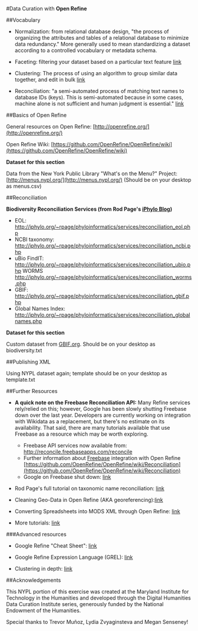 #Data Curation with **Open Refine**

##Vocabulary

- Normalization: from relational database design, "the process of organizing the attributes and tables of a relational database to minimize data redundancy."  More generally used to mean standardizing a dataset according to a controlled vocabulary or metadata schema.

- Faceting: filtering your dataset based on a particular text feature [link](https://github.com/OpenRefine/OpenRefine/wiki/Faceting)

- Clustering: The process of using an algorithm to group similar data together, and edit in bulk [link](https://github.com/OpenRefine/OpenRefine/wiki/Clustering)

- Reconciliation: "a semi-automated process of matching text names to database IDs (keys). This is semi-automated because in some cases, machine alone is not sufficient and human judgment is essential." [link](https://github.com/OpenRefine/OpenRefine/wiki/Reconciliation)

##Basics of Open Refine

General resources on Open Refine: [http://openrefine.org/](http://openrefine.org/)

Open Refine Wiki: [https://github.com/OpenRefine/OpenRefine/wiki](https://github.com/OpenRefine/OpenRefine/wiki)

**Dataset for this section**

Data from the New York Public Library "What's on the Menu?" Project: [http://menus.nypl.org/](http://menus.nypl.org/) (Should be on your desktop as menus.csv)

##Reconciliation

**Biodiversity Reconciliation Services (from Rod Page's [iPhylo Blog](iphylo.blogspot.com/2012/02/using-google-refine-and-taxonomic.html))**

- EOL: http://iphylo.org/~rpage/phyloinformatics/services/reconciliation_eol.php
- NCBI taxonomy: http://iphylo.org/~rpage/phyloinformatics/services/reconciliation_ncbi.php
- uBio FindIT: http://iphylo.org/~rpage/phyloinformatics/services/reconciliation_ubio.php
WORMS http://iphylo.org/~rpage/phyloinformatics/services/reconciliation_worms.php
- GBIF: http://iphylo.org/~rpage/phyloinformatics/services/reconciliation_gbif.php
- Global Names Index: http://iphylo.org/~rpage/phyloinformatics/services/reconciliation_globalnames.php

**Dataset for this section**

Custom dataset from [GBIF.org](http://www.gbif.org/).  Should be on your desktop as biodiversity.txt

##Publishing XML

Using NYPL dataset again; template should be on your desktop as template.txt

##Further Resources

- **A quick note on the Freebase Reconciliation API:** Many Refine services rely/relied on this; however, Google has been slowly shutting Freebase down over the last year.  Developers are currently working on integration with Wikidata as a replacement, but there's no estimate on its availability.  That said, there are many tutorials available that use Freebase as a resource which may be worth exploring.

  - Freebase API services now available from: http://reconcile.freebaseapps.com/reconcile
  - Further information about [Freebase](www.freebase.org) integration with Open Refine [https://github.com/OpenRefine/OpenRefine/wiki/Reconciliation](https://github.com/OpenRefine/OpenRefine/wiki/Reconciliation)
  - Google on Freebase shut down: [link](https://plus.google.com/109936836907132434202/posts/bu3z2wVqcQc)

- Rod Page's full tutorial on taxonomic name reconciliation: [link](http://iphylo.blogspot.com/2012/02/using-google-refine-and-taxonomic.html)

- Cleaning Geo-Data in Open Refine (AKA georeferencing):[link](http://ahmadassaf.com/blog/data-analysis/cleaning-geo-data-open-refine/)

- Converting Spreadsheets into MODS XML through Open Refine: [link](https://www.utsc.utoronto.ca/digitalscholarship/content/blogs/converting-spreadsheets-modsxml-using-open-refine)

- More tutorials: [link](https://github.com/OpenRefine/OpenRefine/wiki/External-Resources)

###Advanced resources

- Google Refine "Cheat Sheet": [link](http://arcadiafalcone.net/GoogleRefineCheatSheets.pdf)

- Google Refine Expression Language (GREL): [link](https://github.com/OpenRefine/OpenRefine/wiki/Variables)

- Clustering in depth: [link](https://github.com/OpenRefine/OpenRefine/wiki/Clustering-In-Depth)

##Acknowledgements

This NYPL portion of this exercise was created at the Maryland Institute for Technology in the Humanities and developed through the Digital Humanities Data Curation Institute series, generously funded by the National Endowment of the Humanities.  

Special thanks to Trevor Muñoz, Lydia Zvyaginsteva and Megan Senseney!


